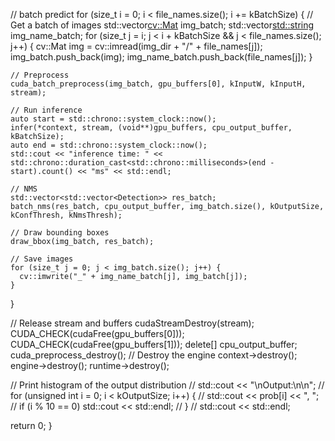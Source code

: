 // batch predict
  for (size_t i = 0; i < file_names.size(); i += kBatchSize) {
    // Get a batch of images
    std::vector<cv::Mat> img_batch;
    std::vector<std::string> img_name_batch;
    for (size_t j = i; j < i + kBatchSize && j < file_names.size(); j++) {
      cv::Mat img = cv::imread(img_dir + "/" + file_names[j]);
      img_batch.push_back(img);
      img_name_batch.push_back(file_names[j]);
    }

    // Preprocess
    cuda_batch_preprocess(img_batch, gpu_buffers[0], kInputW, kInputH, stream);

    // Run inference
    auto start = std::chrono::system_clock::now();
    infer(*context, stream, (void**)gpu_buffers, cpu_output_buffer, kBatchSize);
    auto end = std::chrono::system_clock::now();
    std::cout << "inference time: " << std::chrono::duration_cast<std::chrono::milliseconds>(end - start).count() << "ms" << std::endl;

    // NMS
    std::vector<std::vector<Detection>> res_batch;
    batch_nms(res_batch, cpu_output_buffer, img_batch.size(), kOutputSize, kConfThresh, kNmsThresh);

    // Draw bounding boxes
    draw_bbox(img_batch, res_batch);

    // Save images
    for (size_t j = 0; j < img_batch.size(); j++) {
      cv::imwrite("_" + img_name_batch[j], img_batch[j]);
    }
  }

  // Release stream and buffers
  cudaStreamDestroy(stream);
  CUDA_CHECK(cudaFree(gpu_buffers[0]));
  CUDA_CHECK(cudaFree(gpu_buffers[1]));
  delete[] cpu_output_buffer;
  cuda_preprocess_destroy();
  // Destroy the engine
  context->destroy();
  engine->destroy();
  runtime->destroy();

  // Print histogram of the output distribution
  // std::cout << "\nOutput:\n\n";
  // for (unsigned int i = 0; i < kOutputSize; i++) {
  //   std::cout << prob[i] << ", ";
  //   if (i % 10 == 0) std::cout << std::endl;
  // }
  // std::cout << std::endl;

  return 0;
}
